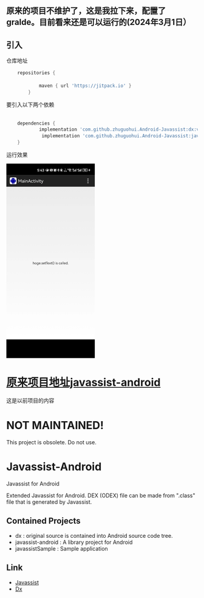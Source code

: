 ## 原来的项目不维护了，这是我拉下来，配置了gralde。目前看来还是可以运行的(2024年3月1日）

## 引入

仓库地址

```groovy
	repositories {
		
			maven { url 'https://jitpack.io' }
		}
```

要引入以下两个依赖

```groovy

	dependencies {
	        implementation 'com.github.zhuguohui.Android-Javassist:dx:v1.0.1'
	         implementation 'com.github.zhuguohui.Android-Javassist:javassist-android:v1.0.1'
	}
```



运行效果



<img src="README.assets/image-20240301175414656.png" alt="image-20240301175414656" style="zoom:50%;" />





 [原来项目地址javassist-android](https://github.com/crimsonwoods/javassist-android)
====






这是以前项目的内容



NOT MAINTAINED!
====

This project is obsolete.
Do not use.

Javassist-Android
==================
Javassist for Android

Extended Javassist for Android.
DEX (ODEX) file can be made from ".class" file that is generated by Javassist.


Contained Projects
------
- dx : 
  original source is contained into Android source code tree.
- javassist-android :
  A library project for Android
- javassistSample : 
  Sample application

Link
------
- [Javassist](http://www.javassist.org/)
- [Dx](https://android.googlesource.com/platform/dalvik/+/refs/heads/jb-release/dx/)

